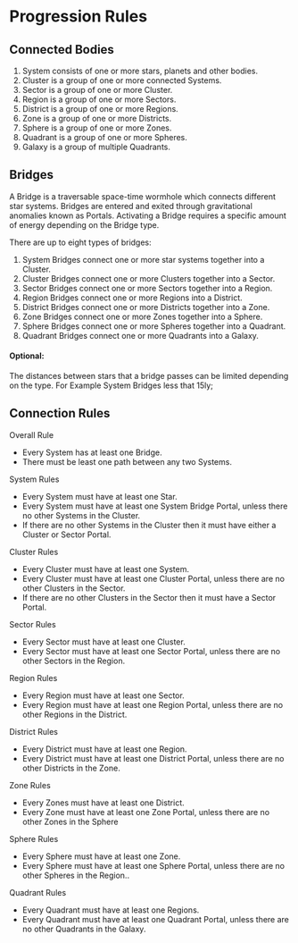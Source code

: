 ﻿# Progression Rules

## Connected Bodies
1. System consists of one or more stars, planets and other bodies.
2. Cluster is a group of one or more connected Systems.
3. Sector is a group of one or more Cluster.
4. Region is a group of one or more Sectors.
5. District is a group of one or more Regions.
6. Zone is a group of one or more Districts.
7. Sphere is a group of one or more Zones.
8. Quadrant is a group of one or more Spheres.
8. Galaxy is a group of multiple Quadrants.

## Bridges
A Bridge is a traversable space-time wormhole which connects different star systems. Bridges are entered and exited through gravitational anomalies known as Portals. Activating a Bridge requires a specific amount of energy depending on the Bridge type.

There are up to eight types of bridges:
1. System Bridges connect one or more star systems together into a Cluster.
2. Cluster Bridges connect one or more Clusters together into a Sector.
3. Sector Bridges connect one or more Sectors together into a Region.
4. Region Bridges connect one or more Regions into a District.
5. District Bridges connect one or more Districts together into a Zone.
6. Zone Bridges connect one or more Zones together into a Sphere.
7. Sphere Bridges connect one or more Spheres together into a Quadrant.
8. Quadrant Bridges connect one or more Quadrants into a Galaxy.

#### Optional: 
The distances between stars that a bridge passes can be limited depending on the type. For Example System Bridges less that 15ly;

## Connection Rules
Overall Rule<br/>
* Every System has at least one Bridge.
* There must be least one path between any two Systems.

System Rules<br/>
* Every System must have at least one Star.	
* Every System must have at least one System Bridge Portal, unless there no other Systems in the Cluster.
* If there are no other Systems in the Cluster then it must have either a Cluster or Sector Portal.

Cluster Rules<br/>
* Every Cluster must have at least one System.
* Every Cluster must have at least one Cluster Portal, unless there are no other Clusters in the Sector.
* If there are no other Clusters in the Sector then it must have a Sector Portal.

Sector Rules<br/>
* Every Sector must have at least one Cluster.
* Every Sector must have at least one Sector Portal, unless there are no other Sectors in the Region.

Region Rules<br/>
* Every Region must have at least one Sector.
* Every Region must have at least one Region Portal, unless there are no other Regions in the District.

District Rules<br/>
* Every District must have at least one Region.
* Every District must have at least one District Portal, unless there are no other Districts in the Zone.

Zone Rules<br/>
* Every Zones must have at least one District.
* Every Zone must have at least one Zone Portal, unless there are no other Zones in the Sphere

Sphere Rules<br/>
* Every Sphere must have at least one Zone.
* Every Sphere must have at least one Sphere Portal, unless there are no other Spheres in the Region..

Quadrant Rules<br/>
* Every Quadrant must have at least one Regions.
* Every Quadrant must have at least one Quadrant Portal, unless there are no other Quadrants in the Galaxy.

